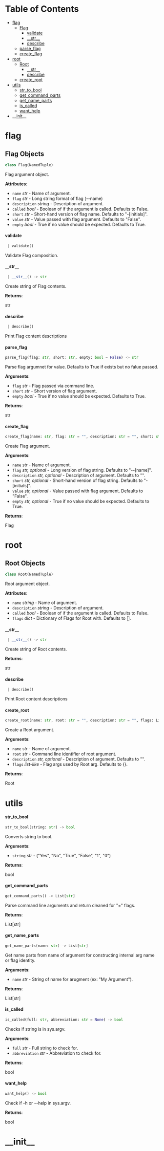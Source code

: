# Table of Contents

* [flag](#flag)
  * [Flag](#flag.Flag)
    * [validate](#flag.Flag.validate)
    * [\_\_str\_\_](#flag.Flag.__str__)
    * [describe](#flag.Flag.describe)
  * [parse\_flag](#flag.parse_flag)
  * [create\_flag](#flag.create_flag)
* [root](#root)
  * [Root](#root.Root)
    * [\_\_str\_\_](#root.Root.__str__)
    * [describe](#root.Root.describe)
  * [create\_root](#root.create_root)
* [utils](#utils)
  * [str\_to\_bool](#utils.str_to_bool)
  * [get\_command\_parts](#utils.get_command_parts)
  * [get\_name\_parts](#utils.get_name_parts)
  * [is\_called](#utils.is_called)
  * [want\_help](#utils.want_help)
* [\_\_init\_\_](#__init__)

<a name="flag"></a>
# flag

<a name="flag.Flag"></a>
## Flag Objects

```python
class Flag(NamedTuple)
```

Flag argument object.

**Attributes**:

- `name` _str_ - Name of argument.
- `flag` _str_ - Long string format of flag (--name)
- `description` _string_ - Description of argument.
- `called` _bool_ - Boolean of if the argument is called. Defaults to False.
- `short` _str_ - Short-hand version of flag name. Defaults to "-[initials]".
- `value` _str_ - Value passed with flag argument. Defaults to "False".
- `empty` _bool_ - True if no value should be expected. Defaults to True.

<a name="flag.Flag.validate"></a>
#### validate

```python
 | validate()
```

Validate Flag composition.

<a name="flag.Flag.__str__"></a>
#### \_\_str\_\_

```python
 | __str__() -> str
```

Create string of Flag contents.

**Returns**:

  str

<a name="flag.Flag.describe"></a>
#### describe

```python
 | describe()
```

Print Flag content descriptions

<a name="flag.parse_flag"></a>
#### parse\_flag

```python
parse_flag(flag: str, short: str, empty: bool = False) -> str
```

Parse flag argumnet for value. Defaults to True if exists but no falue passed.

**Arguments**:

- `flag` _str_ - Flag passed via command line.
- `short` _str_ - Short version of flag argument.
- `empty` _bool_ - True if no value should be expected. Defaults to True.
  

**Returns**:

  str

<a name="flag.create_flag"></a>
#### create\_flag

```python
create_flag(name: str, flag: str = "", description: str = "", short: str = "", value: str = "", empty: bool = False) -> Flag
```

Create Flag argument.

**Arguments**:

- `name` _str_ - Name of argument.
- `flag` _str, optional_ - Long version of flag string. Defaults to "--[name]".
- `description` _str, optional_ - Description of argument. Defaults to "".
- `short` _str, optional_ - Short-hand version of flag string. Defaults to "-[initials]".
- `value` _str, optional_ - Value passed with flag argument. Defaults to "False".
- `empty` _str, optional_ - True if no value should be expected. Defaults to True.
  

**Returns**:

  Flag

<a name="root"></a>
# root

<a name="root.Root"></a>
## Root Objects

```python
class Root(NamedTuple)
```

Root argument object.

**Attributes**:

- `name` _string_ - Name of argument.
- `description` _string_ - Description of argument.
- `called` _bool_ - Boolean of if the argument is called. Defaults to False.
- `flags` _dict_ - Dictionary of Flags for Root with. Defaults to [].

<a name="root.Root.__str__"></a>
#### \_\_str\_\_

```python
 | __str__() -> str
```

Create string of Root contents.

**Returns**:

  str

<a name="root.Root.describe"></a>
#### describe

```python
 | describe()
```

Print Root content descriptions

<a name="root.create_root"></a>
#### create\_root

```python
create_root(name: str, root: str = "", description: str = "", flags: List[Flag] = []) -> Root
```

Create a Root argument.

**Arguments**:

- `name` _str_ - Name of argument.
- `root` _str_ - Command line identifier of root argument.
- `description` _str, optional_ - Description of argument. Defaults to "".
- `flags` _list-like_ - Flag args used by Root arg. Defaults to {}.
  

**Returns**:

  Root

<a name="utils"></a>
# utils

<a name="utils.str_to_bool"></a>
#### str\_to\_bool

```python
str_to_bool(string: str) -> bool
```

Converts string to bool.

**Arguments**:

- `string` _str_ - ("Yes", "No", "True", "False", "1", "0")
  

**Returns**:

  bool

<a name="utils.get_command_parts"></a>
#### get\_command\_parts

```python
get_command_parts() -> List[str]
```

Parse command line arguments and return cleaned for "=" flags.

**Returns**:

  List[str]

<a name="utils.get_name_parts"></a>
#### get\_name\_parts

```python
get_name_parts(name: str) -> List[str]
```

Get name parts from name of argument for constructing internal arg name or
flag identity.

**Arguments**:

- `name` _str_ - String of name for arugment (ex: "My Argument").
  

**Returns**:

  List[str]

<a name="utils.is_called"></a>
#### is\_called

```python
is_called(full: str, abbreviation: str = None) -> bool
```

Checks if string is in sys.argv.

**Arguments**:

- `full` _str_ - Full string to check for.
- `abbreviation` _str_ - Abbreviation to check for.
  

**Returns**:

  bool

<a name="utils.want_help"></a>
#### want\_help

```python
want_help() -> bool
```

Check if -h or --help in sys.argv.

**Returns**:

  bool

<a name="__init__"></a>
# \_\_init\_\_

